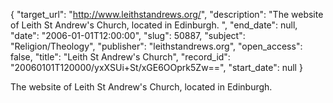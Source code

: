{
  "target_url": "http://www.leithstandrews.org/", 
  "description": "The website of Leith St Andrew's Church, located in Edinburgh. ", 
  "end_date": null, 
  "date": "2006-01-01T12:00:00", 
  "slug": 50887, 
  "subject": "Religion/Theology", 
  "publisher": "leithstandrews.org", 
  "open_access": false, 
  "title": "Leith St Andrew's Church", 
  "record_id": "20060101T120000/yxXSUi+St/xGE6OOprk5Zw==", 
  "start_date": null
}

The website of Leith St Andrew's Church, located in Edinburgh. 